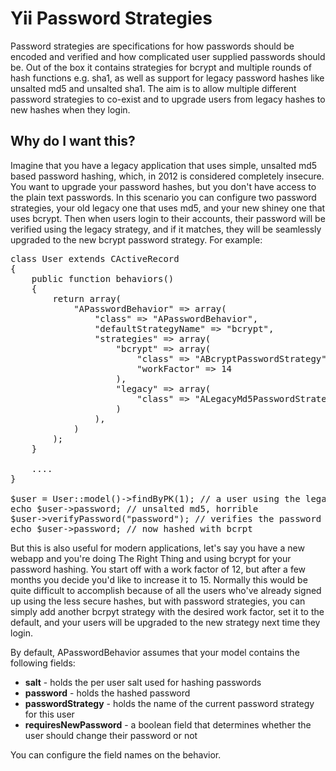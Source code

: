 <h1>Yii Password Strategies</h1>

Password strategies are specifications for how passwords should be encoded and verified
and how complicated user supplied passwords should be. Out of the box it contains strategies
for bcrypt and multiple rounds of hash functions e.g. sha1, as well as support for legacy password
hashes like unsalted md5 and unsalted sha1. The aim is to allow multiple different password strategies to co-exist
and to upgrade users from legacy hashes to new hashes when they login.

<h2>Why do I want this?</h2>

Imagine that you have a legacy application that uses simple, unsalted md5 based password
hashing, which, in 2012 is considered completely insecure. You want to upgrade your password
hashes, but you don't have access to the plain text passwords. In this scenario you can
configure two password strategies, your old legacy one that uses md5, and your new shiney one
that uses bcrypt. Then when users login to their accounts, their password will be verified using
the legacy strategy, and if it matches, they will be seamlessly upgraded to the new bcrypt password
strategy. For example:

<pre>
class User extends CActiveRecord
{
	public function behaviors()
	{
		return array(
			"APasswordBehavior" => array(
				"class" => "APasswordBehavior",
				"defaultStrategyName" => "bcrypt",
				"strategies" => array(
					"bcrypt" => array(
						"class" => "ABcryptPasswordStrategy",
						"workFactor" => 14
					),
					"legacy" => array(
						"class" => "ALegacyMd5PasswordStrategy",
					)
				),
			)
		);
	}

	....
}

$user = User::model()->findByPK(1); // a user using the legacy password strategy
echo $user->password; // unsalted md5, horrible
$user->verifyPassword("password"); // verifies the password using the legacy strategy, and rehashes based on bcrypt strategy
echo $user->password; // now hashed with bcrpt
</pre>

But this is also useful for modern applications, let's say you have a new webapp and you're doing The Right Thing
and using bcrypt for your password hashing. You start off with a work factor of 12, but after a few months you decide
you'd like to increase it to 15. Normally this would be quite difficult to accomplish because of all the users who've already
signed up using the less secure hashes, but with password strategies, you can simply add another bcrpyt strategy with the
desired work factor, set it to the default, and your users will be upgraded to the new strategy next time they login.

By default, APasswordBehavior assumes that your model contains the following fields:
<ul>
	<li><strong>salt</strong> - holds the per user salt used for hashing passwords</li>
	<li><strong>password</strong> - holds the hashed password</li>
	<li><strong>passwordStrategy</strong> - holds the name of the current password strategy for this user
	<li><strong>requiresNewPassword</strong> - a boolean field that determines whether the user should change their password or not
</ul>

You can configure the field names on the behavior.